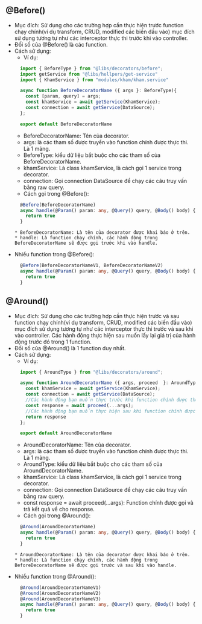 ## @Before()
- Mục đích: Sử dụng cho các trường hợp cần thực hiện trước function chạy chính(ví dụ transform, CRUD, modified các biến đầu vào) mục đích sử dụng tương tự như các interceptor thực thi trước khi vào controller.
- Đối số của @Before() là các function.
- Cách sử dụng:
  - Ví dụ:
  ```typescript
    import { BeforeType } from "@libs/decorators/before";
    import getService from "@libs/hellpers/get-service"
    import { KhamService } from "modules/kham/kham.service"

    async function BeforeDecoratorName ({ args }: BeforeType){
      const [param, query] = args;
      const khamService = await getService(KhamService);
      const connection = await getService(DataSource);
    };

    export default BeforeDecoratorName
  ```
    - BeforeDecoratorName: Tên của decorator.
    - args: là các tham số được truyền vào function chính được thực thi. Là 1 mảng.
    - BeforeType: kiểu dữ liệu bắt buộc cho các tham số của BeforeDecoratorName.
    - khamService: Là class khamService, là cách gọi 1 service trong decorator.
    - connection: Gọi connection DataSource để chạy các câu truy vấn bằng raw query.
  - Cách gọi trong @Before():
  ```typescript
    @Before(BeforeDecoratorName)
    async handle(@Param() param: any, @Query() query, @Body() body) {
      return true
    }
  ```
      * BeforeDecoratorName: Là tên của decorator được khai báo ở trên.
      * handle: Là function chạy chính, các hành động trong BeforeDecoratorName sẽ được gọi trước khi vào handle.
- Nhiều function trong @Before():
  ```typescript
    @Before(BeforeDecoratorNameV1, BeforeDecoratorNameV2)
    async handle(@Param() param: any, @Query() query, @Body() body) {
      return true
    }
  ```

## @Around()
- Mục đích: Sử dụng cho các trường hợp cần thực hiện trước và sau function chạy chính(ví dụ transform, CRUD, modified các biến đầu vào) mục đích sử dụng tương tự như các interceptor thực thi trước và sau khi vào controller. Các hành động thực hiện sau muốn lấy lại giá trị của hành động trước đó trong 1 function.
- Đối số của @Around() là 1 function duy nhất.
- Cách sử dụng:
  - Ví dụ:
  ```typescript
    import { AroundType } from "@libs/decorators/around";

    async function AroundDecoratorName ({ args, proceed  }: AroundType){
      const khamService = await getService(KhamService);
      const connection = await getService(DataSource);
      //Các hành động bạn muốn thực trước khi function chính được thực thi.
      const response = await proceed(...args); 
      //Các hành động bạn muốn thực hiện sau khi function chính được thực thi.
      return response
    };

    export default AroundDecoratorName
  ```
    - AroundDecoratorName: Tên của decorator.
    - args: là các tham số được truyền vào function chính được thực thi. Là 1 mảng.
    - AroundType: kiểu dữ liệu bắt buộc cho các tham số của AroundDecoratorName.
    - khamService: Là class khamService, là cách gọi 1 service trong decorator.
    - connection: Gọi connection DataSource để chạy các câu truy vấn bằng raw query.
    - const response = await proceed(...args): Function chính được gọi và trả kết quả về cho response.
  - Cách gọi trong @Around():
  ```typescript
    @Around(AroundDecoratorName)
    async handle(@Param() param: any, @Query() query, @Body() body) {
      return true
    }
  ```
      * AroundDecoratorName: Là tên của decorator được khai báo ở trên.
      * handle: Là function chạy chính, các hành động trong BeforeDecoratorName sẽ được gọi trước và sau khi vào handle.
- Nhiều function trong @Around():
  ```typescript
    @Around(AroundDecoratorNameV1)
    @Around(AroundDecoratorNameV2)
    @Around(AroundDecoratorNameV3)
    async handle(@Param() param: any, @Query() query, @Body() body) {
      return true
    }
  ```